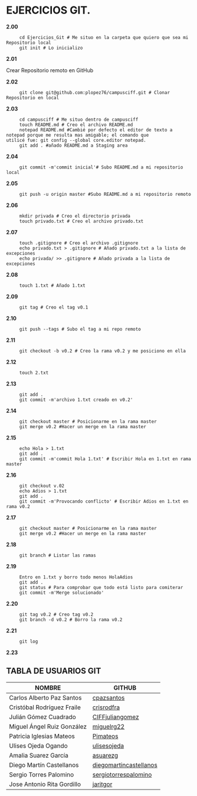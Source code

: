 # EJERCICIOS GIT.

**2.00** 
  
         cd Ejercicios_Git # Me situo en la carpeta que quiero que sea mi Repositorio local  
         git init # Lo inicializo    
  
**2.01**   
  
Crear Repositorio remoto en GitHub   
  
**2.02**  
  
         git clone git@github.com:plopez76/campusciff.git # Clonar Repositorio en local  
  
**2.03**
  
         cd campusciff # Me situo dentro de campusciff
         touch README.md # Creo el archivo README.md  
         notepad README.md #Cambié por defecto el editor de texto a notepad porque me resulta mas amigable; el comando que                             utilicé fue: git config --global core.editor notepad.  
         git add . #añado README.md a Staging area  
  
**2.04**  
  
         git commit -m'commit inicial'# Subo README.md a mi repositorio local  
**2.05**
  
         git push -u origin master #Subo README.md a mi repositorio remoto  
**2.06**
  
         mkdir privada # Creo el directorio privada  
         touch privado.txt # Creo el archivo privado.txt  
**2.07**
  
         touch .gitignore # Creo el archivo .gitignore  
         echo privado.txt > .gitignore # Añado privado.txt a la lista de excepciones  
         echo privada/ >> .gitignore # Añado privada a la lista de excepciones  
**2.08**
  
         touch 1.txt # Añado 1.txt  
  
**2.09**  
  
         git tag # Creo el tag v0.1  
  
**2.10**   
  
         git push --tags # Subo el tag a mi repo remoto  
  
**2.11**   
  
         git checkout -b v0.2 # Creo la rama v0.2 y me posiciono en ella  
  
**2.12**   
  
         touch 2.txt   
  
**2.13**   
  
         git add .  
         git commit -m'archivo 1.txt creado en v0.2'   
  
**2.14**   
  
         git checkout master # Posicionarme en la rama master  
         git merge v0.2 #Hacer un merge en la rama master  
  
**2.15**   
  
         echo Hola > 1.txt  
         git add .  
         git commit -m'commit Hola 1.txt' # Escribir Hola en 1.txt en rama master  
  
**2.16**   
  
         git checkout v.02  
         echo Adios > 1.txt  
         git add .  
         git commit -m'Provocando conflicto' # Escribir Adios en 1.txt en rama v0.2 
  
**2.17**   
  
         git checkout master # Posicionarme en la rama master  
         git merge v0.2 #Hacer un merge en la rama master  
  
**2.18**   
  
         git branch # Listar las ramas  
  
**2.19**   
  
         Entro en 1.txt y borro todo menos HolaAdios  
         git add .  
         git status # Para comprobar que todo está listo para comiterar  
         git commit -m'Merge solucionado'  
  
**2.20**   
  
         git tag v0.2 # Creo tag v0.2  
         git branch -d v0.2 # Borro la rama v0.2  
  
**2.21**   
  
         git log  
  
**2.23**  
## TABLA DE USUARIOS GIT  
  
| NOMBRE | GITHUB |  
| ------ | ------ |  
| Carlos Alberto Paz Santos | [cpazsantos](http://github.com/cpazsantos) |  
| Cristóbal Rodríguez Fraile | [crisrodfra](http://github.com/crisrodfra) |  
| Julián Gómez Cuadrado | [CIFFjuliangomez](http://github.com/CIFFjuliangomez) |  
| Miguel Ángel Ruiz González | [miguelrg22](http://github.com/miguelrg22) |  
| Patricia Iglesias Mateos | [Pimateos](http://github.com/Pimateos) |  
| Ulises Ojeda Ogando | [ulisesojeda](http://github.com/ulisesojeda) |  
| Amalia Suarez García | [asuarezg](http://github.com/asuarezg) |  
| Diego Martín Castellanos | [diegomartincastellanos](http://github.com/diegomartincastellanos) |  
| Sergio Torres Palomino | [sergiotorrespalomino](http://github.com/sergiotorrespalomino) |  
| Jose Antonio Rita Gordillo | [jaritgor](http://github.com/jaritgor) |  

